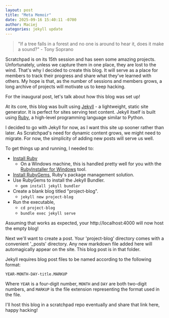 ```yaml
---
layout: post
title: "Meta Memoir"
date: 2025-09-16 15:40:11 -0700
author: Maciej
categories: jekyll update
---
```


> "If a tree falls in a forest and no one is around to hear it, does it make a sound?" - Tony Soprano

Scratchpad is on its 15th session and has seen some amazing projects. Unfortunately, unless we capture them in one place, they are lost to the wind. That's why I decided to create this blog. It will serve as a place for members to track their progress and share what they've learned with others. My hope is that, as the number of sessions and members grows, a long archive of projects will motivate us to keep hacking.

For the inaugural post, let's talk about how this blog was set up!

At its core, this blog was built using [Jekyll][jekyll-docs] - a lightweight, static site generator. It is perfect for sites serving text content. Jekyll itself is built using [Ruby][ruby-docs], a high-level programming language similar to Python.

I decided to go with Jekyll for now, as I want this site up sooner rather than later. As Scratchpad's need for dynamic content grows, we might need to migrate. For now, the simplicity of adding new posts will serve us well.

To get things up and running, I needed to:

- [Install Ruby][ruby-install]
  - On a Windows machine, this is handled pretty well for you with the [RubyInstaller for Windows][ruby-windows-install] tool.
- [Install RubyGems][ruby-gem-install], Ruby's package management solution.
- Use RubyGems to install the Jekyll Bundler.
  - `gem install jekyll bundler`
- Create a blank blog titled "project-blog".
  - `jekyll new project-blog`
- Run the executable,
  - `cd project-blog`
  - `bundle exec jekyll serve`

Assuming that works as expected, your http://localhost:4000 will now host the empty blog!

Next we'll want to create a post. Your 'project-blog' directory comes with a convenient '\_posts' directory. Any new markdown file added here will automagically appear on the site. This blog post is in that folder.

Jekyll requires blog post files to be named according to the following format:

`YEAR-MONTH-DAY-title.MARKUP`

Where `YEAR` is a four-digit number, `MONTH` and `DAY` are both two-digit numbers, and `MARKUP` is the file extension representing the format used in the file.

I'll host this blog in a scratchpad repo eventually and share that link here, happy hacking!

[jekyll-docs]: https://jekyllrb.com/docs/home
[jekyll-gh]: https://github.com/jekyll/jekyll
[ruby-docs]: https://www.ruby-lang.org/en/documentation/
[ruby-install]: https://www.ruby-lang.org/en/documentation/installation/
[ruby-windows-install]: https://rubyinstaller.org/
[ruby-gem-install]: https://rubygems.org/pages/download
